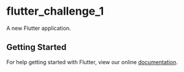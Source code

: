 # flutter_challenge_1

A new Flutter application.

## Getting Started

For help getting started with Flutter, view our online
[documentation](https://flutter.io/).
